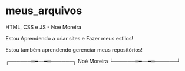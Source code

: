 # meus_arquivos
HTML, CSS e JS - Noé Moreira

Estou Aprendendo a criar sites e Fazer meus estilos!

Estou também aprendendo gerenciar meus repositórios!

┌──────═━┈┈━═──────┐
     Noé Moreira
└──────═━┈┈━═──────┘